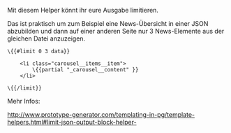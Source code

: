 Mit diesem Helper könnt ihr eure Ausgabe limitieren. 

Das ist praktisch um zum Beispiel eine News-Übersicht in einer JSON abzubilden und dann auf einer anderen Seite nur 3 News-Elemente aus der gleichen Datei anzuzeigen. 

```
\{{#limit 0 3 data}}

	<li class="carousel__items__item">
		\{{partial "_carousel__content" }}
	</li>

\{{/limit}}
```
Mehr Infos: 

http://www.prototype-generator.com/templating-in-pg/template-helpers.html#limit-json-output-block-helper-